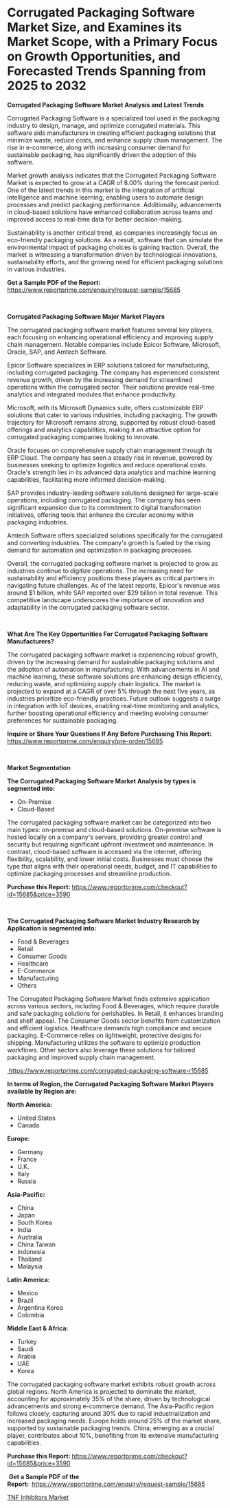 <p><h1>Corrugated Packaging Software Market Size, and Examines its Market Scope, with a Primary Focus on Growth Opportunities, and Forecasted Trends Spanning from 2025 to 2032</h1></p><p><strong>Corrugated Packaging Software Market Analysis and Latest Trends</strong></p>
<p><p>Corrugated Packaging Software is a specialized tool used in the packaging industry to design, manage, and optimize corrugated materials. This software aids manufacturers in creating efficient packaging solutions that minimize waste, reduce costs, and enhance supply chain management. The rise in e-commerce, along with increasing consumer demand for sustainable packaging, has significantly driven the adoption of this software.</p><p>Market growth analysis indicates that the Corrugated Packaging Software Market is expected to grow at a CAGR of 8.00% during the forecast period. One of the latest trends in this market is the integration of artificial intelligence and machine learning, enabling users to automate design processes and predict packaging performance. Additionally, advancements in cloud-based solutions have enhanced collaboration across teams and improved access to real-time data for better decision-making.</p><p>Sustainability is another critical trend, as companies increasingly focus on eco-friendly packaging solutions. As a result, software that can simulate the environmental impact of packaging choices is gaining traction. Overall, the market is witnessing a transformation driven by technological innovations, sustainability efforts, and the growing need for efficient packaging solutions in various industries.</p></p>
<p><strong>Get a Sample PDF of the Report:&nbsp;</strong> <a href="https://www.reportprime.com/enquiry/request-sample/15685?utm_campaign=1558&utm_medium=2&utm_source=Github&utm_content=ia&utm_term=20032025&utm_id=corrugated-packaging-software">https://www.reportprime.com/enquiry/request-sample/15685</a></p>
<p>&nbsp;</p>
<p><strong>Corrugated Packaging Software Major Market Players</strong></p>
<p><p>The corrugated packaging software market features several key players, each focusing on enhancing operational efficiency and improving supply chain management. Notable companies include Epicor Software, Microsoft, Oracle, SAP, and Amtech Software.</p><p>Epicor Software specializes in ERP solutions tailored for manufacturing, including corrugated packaging. The company has experienced consistent revenue growth, driven by the increasing demand for streamlined operations within the corrugated sector. Their solutions provide real-time analytics and integrated modules that enhance productivity.</p><p>Microsoft, with its Microsoft Dynamics suite, offers customizable ERP solutions that cater to various industries, including packaging. The growth trajectory for Microsoft remains strong, supported by robust cloud-based offerings and analytics capabilities, making it an attractive option for corrugated packaging companies looking to innovate.</p><p>Oracle focuses on comprehensive supply chain management through its ERP Cloud. The company has seen a steady rise in revenue, powered by businesses seeking to optimize logistics and reduce operational costs. Oracle's strength lies in its advanced data analytics and machine learning capabilities, facilitating more informed decision-making.</p><p>SAP provides industry-leading software solutions designed for large-scale operations, including corrugated packaging. The company has seen significant expansion due to its commitment to digital transformation initiatives, offering tools that enhance the circular economy within packaging industries.</p><p>Amtech Software offers specialized solutions specifically for the corrugated and converting industries. The company's growth is fueled by the rising demand for automation and optimization in packaging processes.</p><p>Overall, the corrugated packaging software market is projected to grow as industries continue to digitize operations. The increasing need for sustainability and efficiency positions these players as critical partners in navigating future challenges. As of the latest reports, Epicor's revenue was around $1 billion, while SAP reported over $29 billion in total revenue. This competitive landscape underscores the importance of innovation and adaptability in the corrugated packaging software sector.</p></p>
<p>&nbsp;</p>
<p><strong>What Are The Key Opportunities For Corrugated Packaging Software Manufacturers?</strong></p>
<p><p>The corrugated packaging software market is experiencing robust growth, driven by the increasing demand for sustainable packaging solutions and the adoption of automation in manufacturing. With advancements in AI and machine learning, these software solutions are enhancing design efficiency, reducing waste, and optimizing supply chain logistics. The market is projected to expand at a CAGR of over 5% through the next five years, as industries prioritize eco-friendly practices. Future outlook suggests a surge in integration with IoT devices, enabling real-time monitoring and analytics, further boosting operational efficiency and meeting evolving consumer preferences for sustainable packaging.</p></p>
<p><strong>Inquire or Share Your Questions If Any Before Purchasing This Report:</strong> <a href="https://www.reportprime.com/enquiry/pre-order/15685?utm_campaign=1558&utm_medium=2&utm_source=Github&utm_content=ia&utm_term=20032025&utm_id=corrugated-packaging-software">https://www.reportprime.com/enquiry/pre-order/15685</a></p>
<p>&nbsp;</p>
<p><strong>Market Segmentation</strong></p>
<p><strong>The Corrugated Packaging Software Market Analysis by types is segmented into:</strong></p>
<p><ul><li>On-Premise</li><li>Cloud-Based</li></ul></p>
<p><p>The corrugated packaging software market can be categorized into two main types: on-premise and cloud-based solutions. On-premise software is hosted locally on a company's servers, providing greater control and security but requiring significant upfront investment and maintenance. In contrast, cloud-based software is accessed via the internet, offering flexibility, scalability, and lower initial costs. Businesses must choose the type that aligns with their operational needs, budget, and IT capabilities to optimize packaging processes and streamline production.</p></p>
<p><strong>Purchase this Report:&nbsp;</strong><a href="https://www.reportprime.com/checkout?id=15685&price=3590&utm_campaign=1558&utm_medium=2&utm_source=Github&utm_content=ia&utm_term=20032025&utm_id=corrugated-packaging-software">https://www.reportprime.com/checkout?id=15685&price=3590</a></p>
<p>&nbsp;</p>
<p><strong>The Corrugated Packaging Software Market Industry Research by Application is segmented into:</strong></p>
<p><ul><li>Food & Beverages</li><li>Retail</li><li>Consumer Goods</li><li>Healthcare</li><li>E-Commerce</li><li>Manufacturing</li><li>Others</li></ul></p>
<p><p>The Corrugated Packaging Software Market finds extensive application across various sectors, including Food & Beverages, which require durable and safe packaging solutions for perishables. In Retail, it enhances branding and shelf appeal. The Consumer Goods sector benefits from customization and efficient logistics. Healthcare demands high compliance and secure packaging. E-Commerce relies on lightweight, protective designs for shipping. Manufacturing utilizes the software to optimize production workflows. Other sectors also leverage these solutions for tailored packaging and improved supply chain management.</p></p>
<p><a href="https://www.reportprime.com/corrugated-packaging-software-r15685?utm_campaign=1558&utm_medium=2&utm_source=Github&utm_content=ia&utm_term=20032025&utm_id=corrugated-packaging-software">&nbsp;https://www.reportprime.com/corrugated-packaging-software-r15685</a></p>
<p><strong>In terms of Region, the Corrugated Packaging Software Market Players available by Region are:</strong></p>
<p>
    <p> <strong> North America: </strong>
        <ul>
            <li>United States</li>
            <li>Canada</li>
        </ul>
        </p> 
    <p> <strong> Europe: </strong>
        <ul>
            <li>Germany</li>
            <li>France</li>
            <li>U.K.</li>
            <li>Italy</li>
            <li>Russia</li>
        </ul>
        </p> 
    <p> <strong> Asia-Pacific: </strong>
        <ul>
            <li>China</li>
            <li>Japan</li>
            <li>South Korea</li>
            <li>India</li>
            <li>Australia</li>
            <li>China Taiwan</li>
            <li>Indonesia</li>
            <li>Thailand</li>
            <li>Malaysia</li>
        </ul>
        </p> 
    <p> <strong> Latin America: </strong>
        <ul>
            <li>Mexico</li>
            <li>Brazil</li>
            <li>Argentina Korea</li>
            <li>Colombia</li>
        </ul>
        </p> 
    <p> <strong> Middle East & Africa: </strong>
        <ul>
            <li>Turkey</li>
            <li>Saudi</li>
            <li>Arabia</li>
            <li>UAE</li>
            <li>Korea</li>
        </ul>
    </p>
    </p>
<p><p>The corrugated packaging software market exhibits robust growth across global regions. North America is projected to dominate the market, accounting for approximately 35% of the share, driven by technological advancements and strong e-commerce demand. The Asia-Pacific region follows closely, capturing around 30% due to rapid industrialization and increased packaging needs. Europe holds around 25% of the market share, supported by sustainable packaging trends. China, emerging as a crucial player, contributes about 10%, benefiting from its extensive manufacturing capabilities.</p></p>
<p><strong>Purchase this Report: </strong><a href="https://www.reportprime.com/checkout?id=15685&price=3590&utm_campaign=1558&utm_medium=2&utm_source=Github&utm_content=ia&utm_term=20032025&utm_id=corrugated-packaging-software">https://www.reportprime.com/checkout?id=15685&price=3590</a></p>
<p>&nbsp;<strong>Get a Sample PDF of the Report:&nbsp;&nbsp;</strong><a href="https://www.reportprime.com/enquiry/request-sample/15685?utm_campaign=1558&utm_medium=2&utm_source=Github&utm_content=ia&utm_term=20032025&utm_id=corrugated-packaging-software">https://www.reportprime.com/enquiry/request-sample/15685</a></p>
<p><strong></strong></p>
<p><p><a href="https://github.com/fendtdjunawo/Market-Research-Report-List-1/blob/main/tnf-inhibitors-market.md?utm_campaign=1558&utm_medium=2&utm_source=Github&utm_content=ia&utm_term=20032025&utm_id=corrugated-packaging-software">TNF Inhibitors Market</a></p></p>
